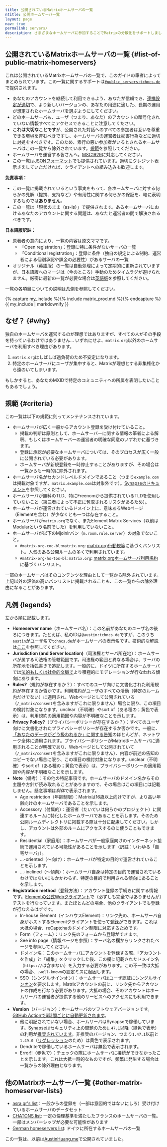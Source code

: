 ```yaml
---
title: 公開されているMatrixホームサーバの一覧
ntitle: 公開ホームサーバ一覧
layout: page
nav: true
permalink: servers/
description: さまざまなホームサーバに参加することでMatrixの分散化をサポートしましょう。
---
```


<script>
document.addEventListener('DOMContentLoaded', (event) => {
  Array.from(document.getElementsByTagName("tr")).forEach(r => {
    let c = r.children;
    let i = 2;
    while(i < 4) {
      switch (c[i].textContent) {
        case "No":
          c[i].classList.add("red");
          break;
        case "Yes":
        case "CoC and ToS":
          c[i].classList.add("green");
          break;
        default:
          c[i].classList.add("orange");
      }
      i++;
    }
    i = r.children.length - 1;
    if (c[i].textContent == "Error!!")
      c[i].classList.add("red");
    else if (c[i].textContent.indexOf("Dendrite") == -1)
      c[i].classList.add((parseFloat(c[i].textContent.substring(2)) >= 47.1 && c[i].textContent != "1.49.0") ? "green" : "orange");
  })
})
</script>

## 公開されているMatrixホームサーバの一覧 {#list-of-public-matrix-homeservers}

これは公開されているMatrixホームサーバの一覧で、このガイドの筆者によってまとめられています。この一覧に関するサポートは[`#public_servers:tchncs.de`](https://matrix.to/#/#public_servers:tchncs.de)で提供されます。

* あなたのアカウントを継続して利用できるよう、あなたが信頼でき、[連携設定が適切](https://federationtester.matrix.org/)で、より新しいバージョンの、あなたの用途に適した、長期の運用が想定されたホームサーバを選ぶようにしてください。
* どのホームサーバも、ユーザ（つまり、あなた）のアカウントの暗号化されていない情報すべてにアクセスできることに注意してください。
* **これは大切なことです**が、公開された対話へのすべての参加者は互いを尊重できる環境を育むべきですし、ホームサーバの運営者は妨害行為などに適切に対処をすべきです。このため、素行の悪い参加者がいるとされるホームサーバはこの一覧から除外されています。[規範](#criteria)を参照してください。
* ホームサーバを運営する皆さんへ。[MSC1929](https://github.com/matrix-org/matrix-doc/blob/hs/proposal-admin-contact-1/proposals/1929-admin-contact.md)に対応してください。
* この一覧は[JSONフォーマット](../servers.json)でも提供されています。適切にクレジット表示さえしていただければ、クライアントへの組み込みも歓迎します。

**免責事項：**

* この一覧に掲載されているという事実をもって、各ホームサーバに対する何らかの見解（提携、支持など）や有用性に関する何らかの保証を、暗に表明するものでは**ありません**。
* この一覧は「現状のまま（as-is）」で提供されます。あるホームサーバにおけるあなたのアカウントに関する問題は、あなたと運営者の間で解決されるべきです。

**日本語版訳註：**

* 原著者の意向により、一覧の内容は原文ママです。
    * 「Open registration」：登録に特に条件がないサーバの一覧
    * 「Conditional registration」：登録に条件（独自の規定による制約、運営者による個別承認や課金の必要性）があるサーバの一覧
* オリジナル（英語版）の一覧は自動処理によって定期的に更新されていますが、日本語版へのマージは（今のところ）手動のためタイムラグが避けられません。厳密に最新の一覧が必要な場合は[英語版](https://joinmatrix.org/servers/)を参照してください。

一覧の各項目についての説明は[凡例](#legends)を参照してください。

{% capture my_include %}{% include matrix_prod.md %}{% endcapture %}
{{ my_include | markdownify }}

## なぜ？ {#why}

独自のホームサーバを運営するのが理想ではありますが、すべての人がその手段を持っているわけではありません… いずれにせよ、`matrix.org`以外のホームサーバを利用すべき理由があります。

1. `matrix.org`はしばしば過負荷のため不安定になります。
2. 特定のホームサーバにユーザが集中すると、Matrixが理想とする非集権化から遠のいてしまいます。

もしかすると、あなたのMXIDで特定のコミュニティへの所属を表明したいこともあるでしょう。

## 規範 {#criteria}

この一覧は以下の規範に則ってメンテナンスされています。

* ホームサーバが広く一般からアカウント登録を受け付けていること。
    * 掲載の判断は原則として、ホームサーバーに関する情報の筆者による解釈、もしくはホームサーバーの運営者の明確な同意のいずれかに基づきます。
    * 登録に承認が必要なホームサーバについては、そのプロセスが広く一般に公開されている必要があります。
    * ホームサーバが新規登録を一時停止することがありますが、その場合は一覧からも一時的に除外されます。
* ホームサーバ名がセカンドレベルドメインであること（つまり`example.com`は掲載対象ですが、`matrix.example.com`は対象外です）。[Synapseのドキュメント](https://matrix-org.github.io/synapse/latest/delegate.html)を参照してください。
* ホームサーバが無料のTLD、特にFreenomから提供されているTLDを使用していないこと（第三者によって不正に奪取されるリスクがあるため）。
* ホームサーバが運営されているドメイン上に、意味あるWebページ（Elementを含む）が少なくとも一つは存在すること。
* ホームサーバが`matrix.org`でなく、またElement Matrix Services（以前はModularという名前でした）を利用していないこと。
* ホームサーバが以下のMjolnirバン（`m.room.rule.server`）の対象でないこと。
  * `#matrix-org-coc-bl:matrix.org`: [matrix.org行動規範](https://matrix.org/legal/code-of-conduct/)に基づくバンリスト。人気のある公開ルームの多くで利用されています。
  * `#matrix-org-hs-tos-bl:matrix.org`: [matrix.orgホームサーバ利用規約](https://matrix.org/legal/terms-and-conditions/)に基づくバンリスト。

一部のホームサーバはそのコンテンツを理由として一覧から除外されています。上記以外の評価の高いバンリストに掲載されることも、この一覧からの除外理由になることがあります。

## 凡例 {legends}

左から順に記載します。

* **Homeserver name**（ホームサーバ名）：この名前があなたのユーザ名の後ろにつきます。たとえば、私のIDは`@austin:tchncs.de`ですが、このうち`austin`がユーザ名で`tchncs.de`がホームサーバの表示名です。技術的な解説は[ここ](https://spec.matrix.org/v1.1/server-server-api/#resolving-server-names)を参照してください。
* **Jurisdiction (and Server location)**（司法権とサーバ所在地）：ホームサーバが属する司法権の管轄範囲です。司法権の範囲と異なる場合は、サーバの所在地を括弧書きで追記します。一般的に、ドイツに所在するホームサーバでは[法的もしくは社会的文脈で](https://en.wikipedia.org/wiki/Censorship_in_Germany#Re-unified_Germany_(1990%E2%80%93present))より積極的にモデレーションが行なわれる傾向にあります。
* **Rules?**（規約が存在するか？）：すべてのユーザ向けに文書化された利用規約が存在するか否かです。利用規約がユーザのすべての活動（特定のルーム内だけでない）に適用され、Webページとして公開されている（`/_matrix/consent`を含みますがこれに限りません）場合に限り、この項目の検討対象になります。unclear（不明確）やsort of（ある種の；黄色で表示）は、利用規約の適用範囲や内容が不明確なことを示します。
* **Privacy Policy?**（プライバシーポリシーが存在するか？）：すべてのユーザ向けに文書化されたプライバシーポリシーが存在するか否かです。一般に、[「あなたのデータがどう扱われるか」に関する告知](https://matrix-client.matrix.org/_matrix/consent?v=1.0)のほとんどが、ネットワーク全体に適用されます。プライバシーポリシーがMatrixホームサーバに適用されることが明確であり、Webページとして公開されていて（`/_matrix/consent`を含みますがこれに限りません）、内容が前述の告知のコピーでない場合に限り、この項目の検討対象になります。unclear（不明確）やsort of（ある種の；黄色で表示）は、プライバシーポリシーの適用範囲や内容が不明確なことを示します。
* **Note**（備考）：その他の特記事項です。ホームサーバのドメイン名からその主題や方針が読み取れることがありますので、その場合はこの項目には記載しません。懸念事項は*斜体*で表示されます。
    * Age restriction（年齢制限）：Matrixは16歳以上向けですが、より高い年齢向けのホームサーバであることを示します。
    * Accessory（付属的）：運営者（たいていは何らかのプロジェクト）に関連するルームに特化したホームサーバであることを示します。そのため公開ルームディレクトリに掲載する際は十分に配慮してください。しかし、アカウントは外部のルームにアクセスするのに使うこともできます。
    * Residential（家庭用）：ホームサーバが一般家庭向けのインターネット接続で運用されている可能性があることを示します（訳註：いわゆる「自宅サーバ」）。
  * ...-oriented（〜向け）：ホームサーバが特定の目的で運営されていることを示します。
  * ...-inclined（〜傾向）：ホームサーバ自身は特定の目的で運営されているわけではないにもかかわらず、特定の目的で利用される傾向にあることを示します。
* **Registration method**（登録方法）：アカウント登録の手続きに関する情報です。[Elementの公式Webクライアント](https://app.element.io)で（必ずしも完全ではありませんが）テストを行なっています。またほとんどの場合、他のクライアントでも登録が行なえるはずです。
    * In-house Element（インハウスElement）：リンク先の、ホームサーバ自身がホストするElementクライアントを使って[登録](../guide/#register-an-account)ができます。これは大抵の場合、reCaptchaのドメイン制限に対応するためです。
    * Form（フォーム）：リンク先のフォームから登録ができます。
    * See info page（情報ページを参照）：サーバ名の欄からリンクされたページを参照してください。
    * ドメイン名：このホームサーバにアカウントを[登録](../guide/#register-an-account)する際、「アカウントを作成」と「編集」をクリックした後、この欄に記載されたドメイン名（`https://`は含まない）を入力する必要があります。この不一致は大抵の場合、`.well-known`の設定ミスに起因します。
    * SSO（シングルサインオン）：ホームサーバはユーザ認証に[シングルサインオン](https://en.wikipedia.org/wiki/Single_sign-on)を要求します。Matrixアカウントの前に、リンク先からアカウントの作成を行なう必要があります。大抵の場合、そのアカウントはホームサーバの運営者が提供する他のサービスへのアクセスにも利用できます。
* **Version**（バージョン）：ホームサーバのソフトウェアバージョンです。[GitHub Actionで6時間ごとに自動更新されます](https://github.com/austinhuang0131/joinmatrix/blob/main/.github/workflows/matrix_ver.yml#L4)。
    * 他に明記されていない場合、ホームサーバはSynapseで稼働しています。Synapseはセキュリティ上の問題のため`1.47.1`以降（緑色で表示）の利用が[推奨されています](https://matrix.org/blog/2021/11/23/synapse-1-47-1-released)。非推奨のバージョン、つまり`1.47.1`以前と`1.49.0`（[リグレッション](https://github.com/matrix-org/synapse/pull/11583)のため）は黄色で表示されます。
    * Dendriteで稼働しているホームサーバは無色で表示されます。
    * Error!!（赤色で）：チェックの際にホームサーバに接続ができなかったことを示します。これは大抵一時的なものですが、頻繁に発生する場合は一覧からの除外理由となります。

## 他のMatrixホームサーバ一覧 {#other-matrix-homeserver-lists}

* [asra.gr's list](https://wiki.asra.gr/en:public_servers)：一般からの登録を（一部は意図的ではないにしろ）受け付けているホームサーバのデータセット
* [CHATONS list](https://www.chatons.org/search/by-service?service_type_target_id=All&field_alternatives_aux_services_target_id=All&field_software_target_id=274&field_is_shared_value=All&title=): 一定の倫理基準を満たしたフランスのホームサーバの一覧。一部はメンバーシップが必要な可能性があります
* [German homeservers list](https://fediverse.blog/~/FossMessenger/matrix-server): ドイツに所在するホームサーバの一覧

この一覧は、以前は[AustinHuang.me](https://austinhuang.me/matrix-homeservers.html)で公開されていました。
